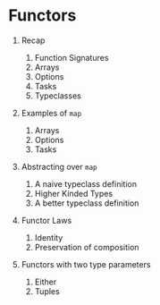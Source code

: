 # Functors

1. Recap
    1. Function Signatures
    2. Arrays
    3. Options
    4. Tasks
    5. Typeclasses
2. Examples of `map`
    1. Arrays
    2. Options
    3. Tasks
3. Abstracting over `map`
    1. A naive typeclass definition
    2. Higher Kinded Types
    3. A better typeclass definition
4. Functor Laws
    1. Identity
    2. Preservation of composition

4. Functors with two type parameters
    1. Either
    2. Tuples

